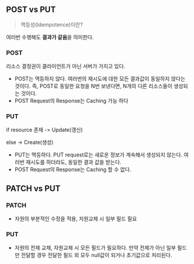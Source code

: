 ## POST vs PUT

> 멱등성(Idempotence)이란?

여러번 수행해도 **결과가 같음**을 의미한다. 

### POST

리소스 결정권이 클라이언트가 아닌 서버가 가지고 있다.

- POST는 멱등하지 않다. 여러번의 재시도에 대한 모든 결과값이 동일하지 않다는 것이다. 즉, POST로 동일한 요청을 N번 보낸다면, N개의 다른 리소스들이 생성되는 것이다.
- POST Request의 Response는 Caching 가능 하다

### PUT

if resource 존재 -> Update(갱신) 

else -> Create(생성)

- PUT는 멱등하다. PUT request로는 새로운 정보가 계속해서 생성되지 않는다. 여러번 재시도를 하더라도, 동일한 결과 값을 받는다.
- POST Request의 Response는 Caching 할 수 없다.

## PATCH vs PUT

### PATCH

- 자원의 부분적인 수정을 적용, 자원교체 시 일부 필드 필요

### PUT

- 자원의 전체 교체, 자원교체 시 모든 필드가 필요하다. 만약 전체가 아닌 일부 필드만 전달할 경우 전달한 필드 외 모두 null값이 되거나 초기값으로 처리된다.
